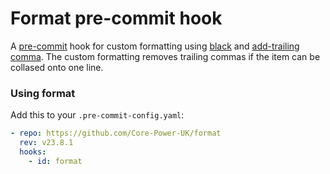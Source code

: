 # Format pre-commit hook

A [pre-commit](https://pre-commit.com/) hook for custom formatting using [black](https://github.com/psf/black) and [add-trailing comma](https://github.com/asottile/add-trailing-comma). The custom formatting removes trailing commas if the item can be collased onto one line.

### Using format

Add this to your `.pre-commit-config.yaml`:

```yaml
- repo: https://github.com/Core-Power-UK/format
  rev: v23.8.1
  hooks:
    - id: format
```

